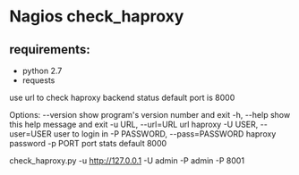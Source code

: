 
# Nagios check_haproxy
## requirements:
- python 2.7
- requests

use url to check haproxy backend status
default port is 8000

Options:
  --version             show program's version number and exit
  -h, --help            show this help message and exit
  -u URL, --url=URL     url haproxy
  -U USER, --user=USER  user to login in
  -P PASSWORD, --pass=PASSWORD
                        haproxy password
  -p PORT               port stats default 8000

check_haproxy.py -u http://127.0.0.1 -U admin -P admin -P 8001